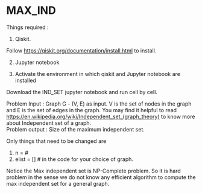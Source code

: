 # MAX_IND


Things required : 

1) Qiskit. 

 Follow https://qiskit.org/documentation/install.html to install. 

2) Jupyter notebook 

3) Activate the environment in which qiskit and Jupyter notebook are installed 

Download the IND_SET jupyter notebook and run cell by cell. 

Problem Input : Graph G - (V, E) as input. V is the set of nodes in the graph and E is the set of edges in the graph.
You may find it helpful to read https://en.wikipedia.org/wiki/Independent_set_(graph_theory) to know more about Independent set of a graph.  
Problem output : Size of the maximum independent set. 

Only things that need to be changed are 

1) n = # 
2) elist = [] # in the code for your choice of graph. 

Notice the Max independent set is NP-Complete problem. So it is hard problem in the sense we do not know any efficient algorithm to compute the max independent set for a general graph. 




